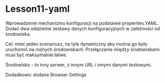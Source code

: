 # Lesson11-yaml
Wprowadzenie mechanizmu konfiguracji na podstawie properties.YAML. Dodać dwa oddzielne zestawy danych konfiguracyjnych w zależności od środowiska.

Cel: mieć jeden scenariusz, na tyle dynamiczny aby można go było uruchomić na rożnych środowiskach. Przełączanie między środowiskami musi być maksymalnie łatwe.

Środowisko - to inny serwer, z innym URL i innymi danymi testowymi.

Dodadkowo: dodane Browser Settings
